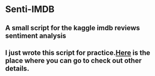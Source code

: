 # Senti-IMDB
## A small script for the kaggle imdb reviews sentiment analysis
## I just wrote this script for practice.[Here](https://www.kaggle.com/c/word2vec-nlp-tutorial) is the place where you can go to check out other details.
